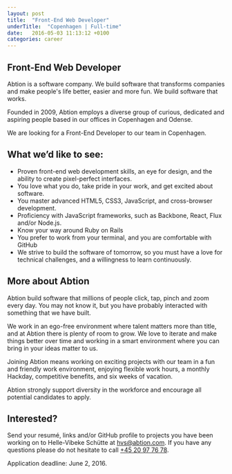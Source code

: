 ```yaml
---
layout: post
title:  "Front-End Web Developer"
underTitle:  "Copenhagen | Full-time"
date:   2016-05-03 11:13:12 +0100
categories: career
---
```


## Front-End Web Developer

Abtion is a software company. We build software that transforms companies and make people's life better, easier and more fun. We build software that works.

Founded in 2009, Abtion employs a diverse group of curious, dedicated and aspiring people based in our offices in Copenhagen and Odense.

We are looking for a Front-End Developer to our team in Copenhagen.

## What we’d like to see:

- Proven front-end web development skills, an eye for design, and the ability to create pixel-perfect interfaces.
- You love what you do, take pride in your work, and get excited about software.
- You master advanced HTML5, CSS3, JavaScript, and cross-browser development.
- Proficiency with JavaScript frameworks, such as Backbone, React, Flux and/or Node.js.
- Know your way around Ruby on Rails
- You prefer to work from your terminal, and you are comfortable with GitHub
- We strive to build the software of tomorrow, so you must have a love for technical challenges, and a willingness to learn continuously.

## More about Abtion

Abtion build software that millions of people click, tap, pinch and zoom every day. You may not know it, but you have probably interacted with something that we have built.

We work in an ego-free environment where talent matters more than title, and at Abtion there is plenty of room to grow. We love to iterate and make things better over time and working in a smart environment where you can bring in your ideas matter to us.

Joining Abtion means working on exciting projects with our team in a fun and friendly work environment, enjoying flexible work hours, a monthly Hackday, competitive benefits, and six weeks of vacation.

Abtion strongly support diversity in the workforce and encourage all potential candidates to apply.

<div class="splitter"></div>

## Interested?

Send your resumé, links and/or GitHub profile to projects you have been working on to Helle-Vibeke Schütte at [hvs@abtion.com](mailto:hvs@abtion.com). If you have any questions please do not hesitate to call [+45 20 97 76 78](tel:+4520977678).

Application deadline: June 2, 2016.
